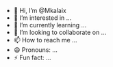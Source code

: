 - 👋 Hi, I’m @Mkalaix
- 👀 I’m interested in ...
- 🌱 I’m currently learning ...
- 💞️ I’m looking to collaborate on ...
- 📫 How to reach me ...
- 😄 Pronouns: ...
- ⚡ Fun fact: ...

<!---
Mkalaix/Mkalaix is a ✨ special ✨ repository because its `README.md` (this file) appears on your GitHub profile.
You can click the Preview link to take a look at your changes.
--->
